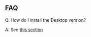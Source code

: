 ## FAQ

Q. How do I install the Desktop version?

A. See [this section](README.md#prerequisite-for-desktop-version)
